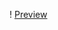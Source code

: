 
! [Preview](https://cdn.discordapp.com/attachments/946521346572185702/957247010086481980/unknown.png)